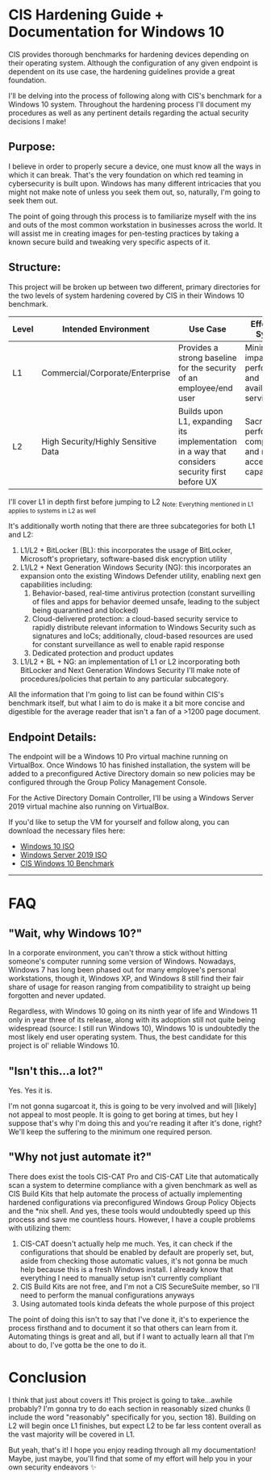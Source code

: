 # CIS Hardening Guide + Documentation for Windows 10
CIS provides thorough benchmarks for hardening devices depending on their operating system. Although the configuration of any given endpoint is dependent on its use case, the hardening guidelines provide a great foundation.

I'll be delving into the process of following along with CIS's benchmark for a Windows 10 system. Throughout the hardening process I'll document my procedures as well as any pertinent details regarding the actual security decisions I make!
## Purpose:
I believe in order to properly secure a device, one must know all the ways in which it can break. That's the very foundation on which red teaming in cybersecurity is built upon. Windows has many different intricacies that you might not make note of unless you seek them out, so, naturally, I'm going to seek them out.

The point of going through this process is to familiarize myself with the ins and outs of the most common workstation in businesses across the world. It will assist me in creating images for pen-testing practices by taking a known secure build and tweaking very specific aspects of it.

## Structure:
This project will be broken up between two different, primary directories for the two levels of system hardening covered by CIS in their Windows 10 benchmark. 

| Level | Intended Environment | Use Case | Effects on System |
| ---- | ---- | ---- | ---- |
| L1 | Commercial/Corporate/Enterprise | Provides a strong baseline for the security of an employee/end user | Minimal impact on performance and availability of services |
| L2 | High Security/Highly Sensitive Data | Builds upon L1, expanding its implementation in a way that considers security first before UX | Sacrificed performance, compatibility, and remote access capabilities |

I'll cover L1 in depth first before jumping to L2 <sub>Note: Everything mentioned in L1 applies to systems in L2 as well</sub>

It's additionally worth noting that there are three subcategories for both L1 and L2:
1. L1/L2 + BitLocker (BL): this incorporates the usage of BitLocker, Microsoft's proprietary, software-based disk encryption utility
2. L1/L2 + Next Generation Windows Security (NG): this incorporates an expansion onto the existing Windows Defender utility, enabling next gen capabilities including:
	1. Behavior-based, real-time antivirus protection (constant surveilling of files and apps for behavior deemed unsafe, leading to the subject being quarantined and blocked)
	2. Cloud-delivered protection: a cloud-based security service to rapidly distribute relevant information to Windows Security such as signatures and IoCs; additionally, cloud-based resources are used for constant surveillance as well to enable rapid response
	3. Dedicated protection and product updates
3. L1/L2 + BL + NG: an implementation of L1 or L2 incorporating both BitLocker and Next Generation Windows Security
I'll make note of procedures/policies that pertain to any particular subcategory.

All the information that I'm going to list can be found within CIS's benchmark itself, but what I aim to do is make it a bit more concise and digestible for the average reader that isn't a fan of a >1200 page document.

## Endpoint Details:
The endpoint will be a Windows 10 Pro virtual machine running on VirtualBox. Once Windows 10 has finished installation, the system will be added to a preconfigured Active Directory domain so new policies may be configured through the Group Policy Management Console.

For the Active Directory Domain Controller, I'll be using a Windows Server 2019 virtual machine also running on VirtualBox.

If you'd like to setup the VM for yourself and follow along, you can download the necessary files here:
- [Windows 10 ISO](https://www.microsoft.com/en-us/software-download/windows10)
- [Windows Server 2019 ISO](https://www.microsoft.com/en-us/evalcenter/download-windows-server-2019)
- [CIS Windows 10 Benchmark](https://www.cisecurity.org/benchmark/microsoft_windows_desktop)
<hr />

# FAQ
## "Wait, why Windows 10?"
In a corporate environment, you can't throw a stick without hitting someone's computer running some version of Windows. Nowadays, Windows 7 has long been phased out for many employee's personal workstations, though it, Windows XP, and Windows 8 still find their fair share of usage for reason ranging from compatibility to straight up being forgotten and never updated. 

Regardless, with Windows 10 going on its ninth year of life and Windows 11 only in year three of its release, along with its adoption still not quite being widespread (source: I still run Windows 10), Windows 10 is undoubtedly the most likely end user operating system. Thus, the best candidate for this project is ol' reliable Windows 10.

## "Isn't this...a lot?"
Yes. Yes it is.

I'm not gonna sugarcoat it, this is going to be very involved and will \[likely] not appeal to most people. It is going to get boring at times, but hey I suppose that's why I'm doing this and you're reading it after it's done, right? We'll keep the suffering to the minimum one required person.

## "Why not just automate it?"
There does exist the tools CIS-CAT Pro and CIS-CAT Lite that automatically scan a system to determine compliance with a given benchmark as well as CIS Build Kits that help automate the process of actually implementing hardened configurations via preconfigured Windows Group Policy Objects and the \*nix shell. And yes, these tools would undoubtedly speed up this process and save me countless hours. However, I have a couple problems with utilizing them:
1. CIS-CAT doesn't actually help me much. Yes, it can check if the configurations that should be enabled by default are properly set, but, aside from checking those automatic values, it's not gonna be much help because this is a fresh Windows install. I already know that everything I need to manually setup isn't currently compliant
2. CIS Build Kits are not free, and I'm not a CIS SecureSuite member, so I'll need to perform the manual configurations anyways
3.  Using automated tools kinda defeats the whole purpose of this project

The point of doing this isn't to say that I've done it, it's to experience the process firsthand and to document it so that others can learn from it. Automating things is great and all, but if I want to actually learn all that I'm about to do, I've gotta be the one to do it.
</hr>

# Conclusion
I think that just about covers it! This project is going to take...awhile probably? I'm gonna try to do each section in reasonably sized chunks (I include the word "reasonably" specifically for you, section 18). Building on L2 will begin once L1 finishes, but expect L2 to be far less content overall as the vast majority will be covered in L1.

But yeah, that's it! I hope you enjoy reading through all my documentation! Maybe, just maybe, you'll find that some of my effort will help you in your own security endeavors ✨
